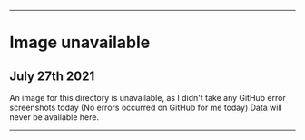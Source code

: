 
***

# Image unavailable

## July 27th 2021

An image for this directory is unavailable, as I didn't take any GitHub error screenshots today (No errors occurred on GitHub for me today) Data will never be available here.

***
